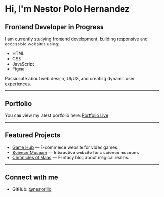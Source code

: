 #  Hi, I'm Nestor Polo Hernandez

##  Frontend Developer in Progress

I am currently studying frontend development, building responsive and accessible websites using:
- HTML
- CSS
- JavaScript
- Figma

 Passionate about web design, UI/UX, and creating dynamic user experiences.

---

##  Portfolio
You can view my latest portfolio here:
[ Portfolio Live](portfolio1nestor.netlify.app)

---

##  Featured Projects
-  [Game Hub](https://game-hub-nestor.netlify.app) — E-commerce website for video games.
-  [Science Museum](https://science-museum-nestor.netlify.app) — Interactive website for a science museum.
-  [Chronicles of Maas](https://chronicles-of-maas.netlify.app) — Fantasy blog about magical realms.

---

##  Connect with me
- GitHub: [@nestorillo](https://github.com/nestorillo)
